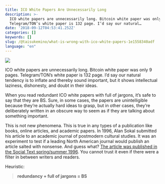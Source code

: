 ```yaml
---
title: ICO White Papers Are Unnecessarily Long
description: >-
  ICO white papers are unnecessarily long. Bitcoin white paper was only 9 pages.
  Telegram/TON’s white paper is 132 page. I’d say our natural…
date: '2018-09-12T04:53:41.252Z'
categories: []
keywords: []
slug: /@taisukemino/what-is-wrong-with-ico-white-papers-1e1558340adf
language: "en"
---
```


![](https://cdn-images-1.medium.com/max/800/1*iVndVYM7xz7bWnin3DFeXQ.jpeg)

ICO white papers are unnecessarily long. Bitcoin white paper was only 9 pages. Telegram/TON’s white paper is 132 page. I’d say our natural tendency is to inflate and thereby sound important, but it shows intellectual laziness, dishonesty, and doubt in their ideas.

When you read redundant ICO white papers with full of jargons, it’s safe to say that they are BS. Sure, in some cases, the papers are unintelligible because they’re actually hard ideas to grasp, but in other cases, they’re deliberately written in an obscure way to seem as if they are talking about something important.

This is not new phenomena. This is true in any types of a publication like books, online articles, and academic papers. In 1996, Alan Sokal submitted his article to an academic journal of postmodern cultural studies. It was an experiment to test if a leading North American journal would publish an article salted with nonsense. And guess what? [The article was published in the Social Text spring/summer 1996](https://en.wikipedia.org/wiki/Sokal_affair). You cannot trust it even if there were a filter in between writers and readers.

Heuristic:

> **redundancy + full of jargons = BS**
